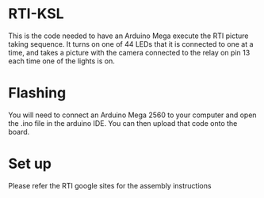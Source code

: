 # RTI-KSL
This is the code needed to have an Arduino Mega execute the RTI picture taking sequence. It turns on one of 44 LEDs that it is connected to one at a time, and takes a picture with the camera connected to the relay on pin 13 each time one of the lights is on.

# Flashing 
You will need to connect an Arduino Mega 2560 to your computer and open the .ino file in the arduino IDE. 
You can then upload that code onto the board.

# Set up

Please refer the RTI google sites for the assembly instructions

